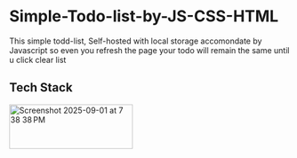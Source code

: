 # Simple-Todo-list-by-JS-CSS-HTML
  This simple todd-list, Self-hosted with local storage accomondate by Javascript so even you refresh the page your todo will remain the same until u click clear list
## Tech Stack 
<img width="222" height="80" alt="Screenshot 2025-09-01 at 7 38 38 PM" src="https://github.com/user-attachments/assets/b711b555-3a25-4964-9607-40e7c587f7d1" />



